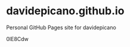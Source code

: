 # davidepicano.github.io
Personal GitHub Pages site for davidepicano



































0lE8Cdw
